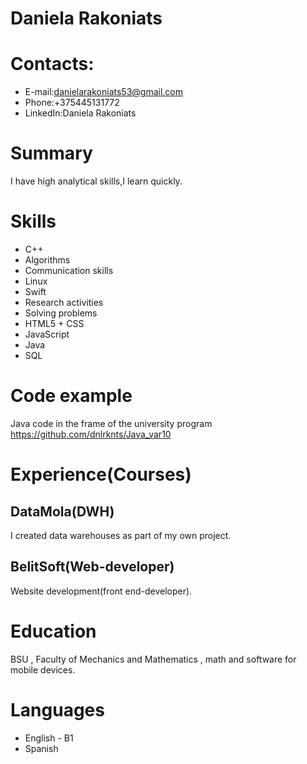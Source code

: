 #  Daniela Rakoniats
# Contacts:
*  E-mail:<danielarakoniats53@gmail.com>
*   Phone:+375445131772
*   LinkedIn:Daniela Rakoniats
# Summary
I have high analytical skills,I learn quickly.
# Skills
*  C++
*  Algorithms
*  Communication skills
*  Linux
*  Swift
*  Research activities
*  Solving problems
*  HTML5 + CSS
*  JavaScript
*  Java
*  SQL
# Code example
Java code in the frame of the university program
<https://github.com/dnlrknts/Java_var10>
# Experience(Courses)
## DataMola(DWH)
I created data warehouses as part of my own project.
## BelitSoft(Web-developer)
Website development(front end-developer).
# Education
BSU , Faculty of Mechanics and Mathematics , math and software for mobile devices.
# Languages
* English - B1
* Spanish
